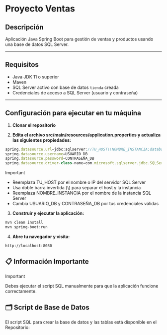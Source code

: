 # Proyecto Ventas

## Descripción

Aplicación Java Spring Boot para gestión de ventas y productos usando una base de datos SQL Server.

---

## Requisitos

- Java JDK 11 o superior  
- Maven  
- SQL Server activo con base de datos `tienda` creada  
- Credenciales de acceso a SQL Server (usuario y contraseña)  

---

## Configuración para ejecutar en tu máquina

1. **Clonar el repositorio**

2.  **Edita el archivo src/main/resources/application.properties y actualiza las siguientes propiedades:**
```js
spring.datasource.url=jdbc:sqlserver://TU_HOST\\NOMBRE_INSTANCIA;databaseName=tienda;encrypt=false;trustServerCertificate=true
spring.datasource.username=USUARIO_DB
spring.datasource.password=CONTRASEÑA_DB
spring.datasource.driver-class-name=com.microsoft.sqlserver.jdbc.SQLServerDriver

```
> [!IMPORTANT]
> - Reemplaza TU_HOST por el nombre o IP del servidor SQL Server
> - Usa doble barra invertida (\\) para separar el host y la instancia
> - Reemplaza NOMBRE_INSTANCIA por el nombre de la instancia SQL Server
> - Cambia USUARIO_DB y CONTRASEÑA_DB por tus credenciales válidas

3. **Construir y ejecutar la aplicación:**
```js
mvn clean install
mvn spring-boot:run
```
4. **Abre tu navegador y visita:**
```
http://localhost:8080
```
## 📋 Información Importante

> [!IMPORTANT]
> Debes ejecutar el script SQL manualmente para que la aplicación funcione correctamente.  



## 🗂️ Script de Base de Datos

El script SQL para crear la base de datos y las tablas está disponible en el Repositorio:

